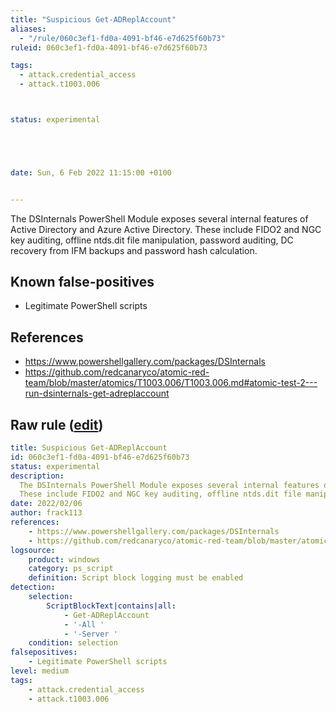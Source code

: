 ```yaml
---
title: "Suspicious Get-ADReplAccount"
aliases:
  - "/rule/060c3ef1-fd0a-4091-bf46-e7d625f60b73"
ruleid: 060c3ef1-fd0a-4091-bf46-e7d625f60b73

tags:
  - attack.credential_access
  - attack.t1003.006



status: experimental





date: Sun, 6 Feb 2022 11:15:00 +0100


---
```


The DSInternals PowerShell Module exposes several internal features of Active Directory and Azure Active Directory. These include FIDO2 and NGC key auditing, offline ntds.dit file manipulation, password auditing, DC recovery from IFM backups and password hash calculation.

<!--more-->


## Known false-positives

* Legitimate PowerShell scripts



## References

* https://www.powershellgallery.com/packages/DSInternals
* https://github.com/redcanaryco/atomic-red-team/blob/master/atomics/T1003.006/T1003.006.md#atomic-test-2---run-dsinternals-get-adreplaccount


## Raw rule ([edit](https://github.com/SigmaHQ/sigma/edit/master/rules/windows/powershell/powershell_script/posh_ps_get_adreplaccount.yml))
```yaml
title: Suspicious Get-ADReplAccount
id: 060c3ef1-fd0a-4091-bf46-e7d625f60b73
status: experimental
description: 
  The DSInternals PowerShell Module exposes several internal features of Active Directory and Azure Active Directory.
  These include FIDO2 and NGC key auditing, offline ntds.dit file manipulation, password auditing, DC recovery from IFM backups and password hash calculation. 
date: 2022/02/06
author: frack113
references:
    - https://www.powershellgallery.com/packages/DSInternals
    - https://github.com/redcanaryco/atomic-red-team/blob/master/atomics/T1003.006/T1003.006.md#atomic-test-2---run-dsinternals-get-adreplaccount
logsource:
    product: windows
    category: ps_script
    definition: Script block logging must be enabled
detection:
    selection:
        ScriptBlockText|contains|all: 
            - Get-ADReplAccount
            - '-All '
            - '-Server '
    condition: selection
falsepositives:
    - Legitimate PowerShell scripts
level: medium
tags:
    - attack.credential_access
    - attack.t1003.006

```
